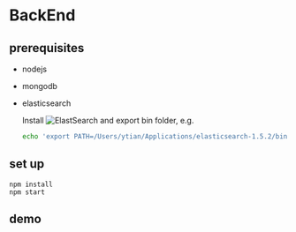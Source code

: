 # BackEnd

## prerequisites
- nodejs
- mongodb
- elasticsearch

    Install ![ElastSearch](https://www.elastic.co/downloads/elasticsearch) and export bin folder, e.g.

    ```bash
    echo 'export PATH=/Users/ytian/Applications/elasticsearch-1.5.2/bin:$PATH' >> ~/.bash_profile; source ~/.bash_profile
    ```

## set up
```shellscript
npm install
npm start
```

## demo